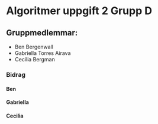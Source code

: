 # Algoritmer uppgift 2 Grupp D

## Gruppmedlemmar:

- Ben Bergenwall
- Gabriella Torres Airava
- Cecilia Bergman

### Bidrag

#### Ben


#### Gabriella

#### Cecilia
